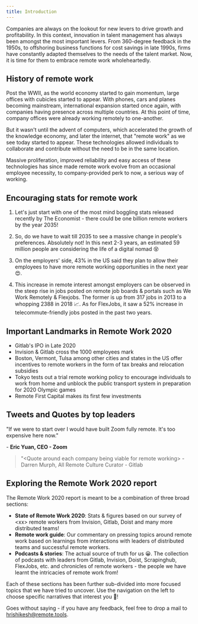 ```yaml
---
title: Introduction
---
```


Companies are always on the lookout for new levers to drive growth and profitability. In this context, innovation in talent management has always been amongst the most important levers. From 360-degree feedback in the 1950s, to offshoring business functions for cost savings in late 1990s, firms have constantly adapted themselves to the needs of the talent market. Now, it is time for them to embrace remote work wholeheartedly.

## **History of remote work**

Post the WWII, as the world economy started to gain momentum, large offices with cubicles started to appear. With phones, cars and planes becoming mainstream, international expansion started once again, with companies having presence across multiple countries. At this point of time, company offices were already working remotely to one-another.

But it wasn't until the advent of computers, which accelerated the growth of the knowledge economy, and later the internet, that "remote work" as we see today started to appear. These technologies allowed individuals to collaborate and contribute without the need to be in the same location.

Massive proliferation, improved reliability and easy access of these technologies has since  made remote work evolve from an occasional employee necessity, to company-provided perk to now, a serious way of working.

## **Encouraging stats for remote work**

1) Let's just start with one of the most mind boggling stats released recently by The Economist - there could be one billion remote workers by the year 2035!



2) So, do we have to wait till 2035 to see a massive change in people's preferences. Absolutely not! In this next 2-3 years, an estimated 59 million people are considering the life of a digital nomad 😵

3) On the employers' side, 43% in the US said they plan to allow their employees to have more remote working opportunities in the next year 😍.

4) This increase in remote interest amongst employers can be observed in the steep rise in jobs posted on remote job boards & portals such as We Work Remotely & Flexjobs. The former is up from 317 jobs in 2013 to a whopping 2388 in 2018 📈. As for FlexJobs, it saw a 52% increase in telecommute-friendly jobs posted in the past two years.

## Important Landmarks in Remote Work 2020

-   Gitlab's IPO in Late 2020
-   Invision & Gitlab cross the 1000 employees mark
-   Boston, Vermont, Tulsa among other cities and states in the US offer incentives to remote workers in the form of tax breaks and relocation subsidies
-   Tokyo tests out a trial remote working policy to encourage individuals to work from home and unblock the public transport system in preparation for 2020 Olympic games
-   Remote First Capital makes its first few investments

## **Tweets and Quotes by top leaders**

"If we were to start over I would have built Zoom fully remote. It's too expensive here now."

\- **Eric Yuan, CEO - Zoom**









> "&lt;Quote around each company being viable for remote working> - Darren Murph, All Remote Culture Curator - Gitlab

## Exploring the Remote Work 2020 report

The Remote Work 2020 report is meant to be a combination of three broad sections:

-   **State of Remote Work 2020**: Stats & figures based on our survey of &lt;xx> remote workers from Invision, Gitlab, Doist and many more distributed teams!
-   **Remote work guide**: Our commentary on pressing topics around remote work based on learnings from interactions with leaders of distributed teams and successful remote workers.
-   **Podcasts & stories**: The actual source of truth for us 😀. The collection of podcasts with leaders from Gitlab, Invision, Doist, Scrapinghub, FlexJobs, etc. and chronicles of remote workers - the people we have learnt the intricacies of remote work from!

Each of these sections has been further sub-divided into more focused topics that we have tried to uncover. Use the navigation on the left to choose specific narratives that interest you 😬!

Goes without saying - if you have any feedback, feel free to drop a mail to hrishikesh@remote.tools.

